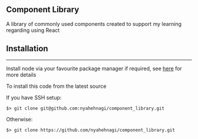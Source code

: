 ## Component Library

A library of commonly used components created to support my learning regarding using React

## Installation

---

Install node via your favourite package manager if required, see [here](https://nodejs.org/en/ "Node") for more details

To install this code from the latest source

If you have SSH setup:

```
$> git clone git@github.com:nyahehnagi/component_library.git
```

Otherwise:

```
$> git clone https://github.com/nyahehnagi/component_library.git
